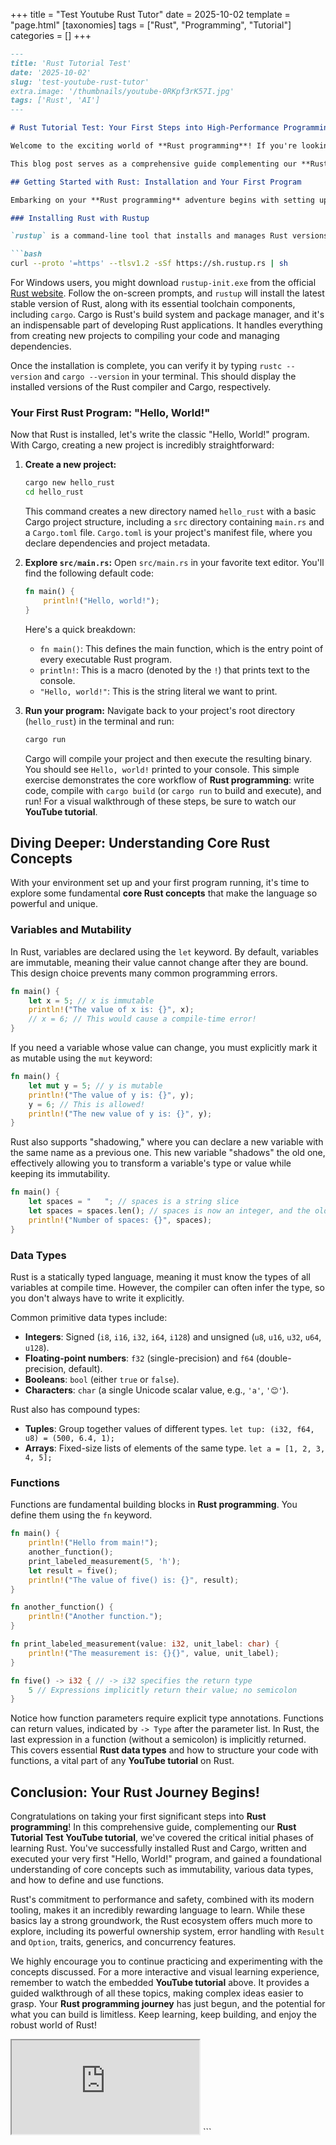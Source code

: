 +++
title = "Test Youtube Rust Tutor"
date = 2025-10-02
template = "page.html"
[taxonomies]
tags = ["Rust", "Programming", "Tutorial"]
categories = []
+++

```markdown
---
title: 'Rust Tutorial Test'
date: '2025-10-02'
slug: 'test-youtube-rust-tutor'
extra.image: '/thumbnails/youtube-0RKpf3rK57I.jpg'
tags: ['Rust', 'AI']
---

# Rust Tutorial Test: Your First Steps into High-Performance Programming

Welcome to the exciting world of **Rust programming**! If you're looking for a language that offers unparalleled performance, memory safety, and concurrency without sacrificing developer experience, Rust is your ideal companion. Often hailed for its robust error handling and unique ownership system, Rust empowers developers to build reliable and efficient software, from operating systems to web services.

This blog post serves as a comprehensive guide complementing our **Rust Tutorial Test YouTube tutorial**. Whether you're a seasoned developer curious about Rust or a complete beginner eager to dive into systems programming, this tutorial (and its accompanying video) provides a foundational understanding to kickstart your Rust journey. We'll cover everything from setting up your development environment to understanding core Rust concepts, ensuring you're well-equipped to write your first functional Rust programs. Get ready to embrace the power and safety of Rust!

## Getting Started with Rust: Installation and Your First Program

Embarking on your **Rust programming** adventure begins with setting up your development environment. The Rust ecosystem is incredibly developer-friendly, and the primary tool for managing Rust installations is `rustup`.

### Installing Rust with Rustup

`rustup` is a command-line tool that installs and manages Rust versions. To get started, open your terminal or command prompt and run the following command:

```bash
curl --proto '=https' --tlsv1.2 -sSf https://sh.rustup.rs | sh
```

For Windows users, you might download `rustup-init.exe` from the official [Rust website](https://www.rust-lang.org/tools/install). Follow the on-screen prompts, and `rustup` will install the latest stable version of Rust, along with its essential toolchain components, including `cargo`. Cargo is Rust's build system and package manager, and it's an indispensable part of developing Rust applications. It handles everything from creating new projects to compiling your code and managing dependencies.

Once the installation is complete, you can verify it by typing `rustc --version` and `cargo --version` in your terminal. This should display the installed versions of the Rust compiler and Cargo, respectively.

### Your First Rust Program: "Hello, World!"

Now that Rust is installed, let's write the classic "Hello, World!" program. With Cargo, creating a new project is incredibly straightforward:

1.  **Create a new project:**
    ```bash
    cargo new hello_rust
    cd hello_rust
    ```
    This command creates a new directory named `hello_rust` with a basic Cargo project structure, including a `src` directory containing `main.rs` and a `Cargo.toml` file. `Cargo.toml` is your project's manifest file, where you declare dependencies and project metadata.

2.  **Explore `src/main.rs`:**
    Open `src/main.rs` in your favorite text editor. You'll find the following default code:

    ```rust
    fn main() {
        println!("Hello, world!");
    }
    ```
    Here's a quick breakdown:
    *   `fn main()`: This defines the main function, which is the entry point of every executable Rust program.
    *   `println!`: This is a macro (denoted by the `!`) that prints text to the console.
    *   `"Hello, world!"`: This is the string literal we want to print.

3.  **Run your program:**
    Navigate back to your project's root directory (`hello_rust`) in the terminal and run:
    ```bash
    cargo run
    ```
    Cargo will compile your project and then execute the resulting binary. You should see `Hello, world!` printed to your console. This simple exercise demonstrates the core workflow of **Rust programming**: write code, compile with `cargo build` (or `cargo run` to build and execute), and run! For a visual walkthrough of these steps, be sure to watch our **YouTube tutorial**.

## Diving Deeper: Understanding Core Rust Concepts

With your environment set up and your first program running, it's time to explore some fundamental **core Rust concepts** that make the language so powerful and unique.

### Variables and Mutability

In Rust, variables are declared using the `let` keyword. By default, variables are immutable, meaning their value cannot change after they are bound. This design choice prevents many common programming errors.

```rust
fn main() {
    let x = 5; // x is immutable
    println!("The value of x is: {}", x);
    // x = 6; // This would cause a compile-time error!
}
```

If you need a variable whose value can change, you must explicitly mark it as mutable using the `mut` keyword:

```rust
fn main() {
    let mut y = 5; // y is mutable
    println!("The value of y is: {}", y);
    y = 6; // This is allowed!
    println!("The new value of y is: {}", y);
}
```

Rust also supports "shadowing," where you can declare a new variable with the same name as a previous one. This new variable "shadows" the old one, effectively allowing you to transform a variable's type or value while keeping its immutability.

```rust
fn main() {
    let spaces = "   "; // spaces is a string slice
    let spaces = spaces.len(); // spaces is now an integer, and the old 'spaces' is shadowed
    println!("Number of spaces: {}", spaces);
}
```

### Data Types

Rust is a statically typed language, meaning it must know the types of all variables at compile time. However, the compiler can often infer the type, so you don't always have to write it explicitly.

Common primitive data types include:

*   **Integers**: Signed (`i8`, `i16`, `i32`, `i64`, `i128`) and unsigned (`u8`, `u16`, `u32`, `u64`, `u128`).
*   **Floating-point numbers**: `f32` (single-precision) and `f64` (double-precision, default).
*   **Booleans**: `bool` (either `true` or `false`).
*   **Characters**: `char` (a single Unicode scalar value, e.g., `'a'`, `'😊'`).

Rust also has compound types:

*   **Tuples**: Group together values of different types. `let tup: (i32, f64, u8) = (500, 6.4, 1);`
*   **Arrays**: Fixed-size lists of elements of the same type. `let a = [1, 2, 3, 4, 5];`

### Functions

Functions are fundamental building blocks in **Rust programming**. You define them using the `fn` keyword.

```rust
fn main() {
    println!("Hello from main!");
    another_function();
    print_labeled_measurement(5, 'h');
    let result = five();
    println!("The value of five() is: {}", result);
}

fn another_function() {
    println!("Another function.");
}

fn print_labeled_measurement(value: i32, unit_label: char) {
    println!("The measurement is: {}{}", value, unit_label);
}

fn five() -> i32 { // -> i32 specifies the return type
    5 // Expressions implicitly return their value; no semicolon
}
```
Notice how function parameters require explicit type annotations. Functions can return values, indicated by `-> Type` after the parameter list. In Rust, the last expression in a function (without a semicolon) is implicitly returned. This covers essential **Rust data types** and how to structure your code with functions, a vital part of any **YouTube tutorial** on Rust.

## Conclusion: Your Rust Journey Begins!

Congratulations on taking your first significant steps into **Rust programming**! In this comprehensive guide, complementing our **Rust Tutorial Test YouTube tutorial**, we've covered the critical initial phases of learning Rust. You've successfully installed Rust and Cargo, written and executed your very first "Hello, World!" program, and gained a foundational understanding of core concepts such as immutability, various data types, and how to define and use functions.

Rust's commitment to performance and safety, combined with its modern tooling, makes it an incredibly rewarding language to learn. While these basics lay a strong groundwork, the Rust ecosystem offers much more to explore, including its powerful ownership system, error handling with `Result` and `Option`, traits, generics, and concurrency features.

We highly encourage you to continue practicing and experimenting with the concepts discussed. For a more interactive and visual learning experience, remember to watch the embedded **YouTube tutorial** above. It provides a guided walkthrough of all these topics, making complex ideas easier to grasp. Your **Rust programming journey** has just begun, and the potential for what you can build is limitless. Keep learning, keep building, and enjoy the robust world of Rust!

<iframe src="https://www.youtube.com/embed/0RKpf3rK57I"></iframe>
```